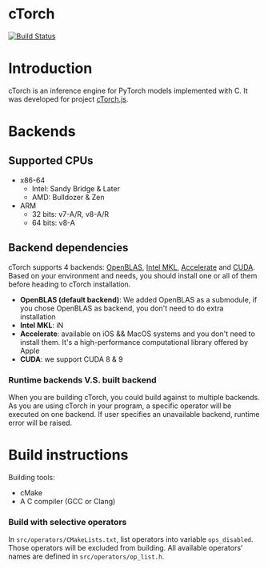 # cTorch

[![Build Status](https://travis-ci.com/pcpLiu/cTorch.svg?token=pqXTPvpuvJE34KJBhbJP&branch=master)](https://travis-ci.com/pcpLiu/cTorch)

# Introduction

cTorch is an inference engine for PyTorch models implemented with C.
It was developed for project [cTorch.js]().

# Backends

## Supported CPUs

- x86-64
  - Intel: Sandy Bridge & Later
  - AMD: Bulldozer & Zen
- ARM
  - 32 bits: v7-A/R, v8-A/R
  - 64 bits: v8-A

## Backend dependencies

cTorch supports 4 backends: [OpenBLAS](), [Intel MKL](), [Accelerate]() and [CUDA]().
Based on your environment and needs, you should install one or all of them before heading to cTorch installation.

- **OpenBLAS (default backend)**: We added OpenBLAS as a submodule, if you chose OpenBLAS as backend, you don't need to do extra installation
- **Intel MKL**: iN
- **Accelerate**: available on iOS && MacOS systems and you don't need to install them. It's a high-performance computational library offered by Apple
- **CUDA**: we support CUDA 8 & 9

### Runtime backends V.S. built backend

When you are building cTorch, you could build against to multiple backends.
As you are using cTorch in your program, a specific operator will be executed on one backend.
If user specifies an unavailable backend, runtime error will be raised.

# Build instructions

Building tools:

- cMake
- A C compiler (GCC or Clang)

### Build with selective operators

In `src/operators/CMakeLists.txt`, list operators into variable `ops_disabled`.
Those operators will be excluded from building.
All available operators' names are defined in `src/operators/op_list.h`.
